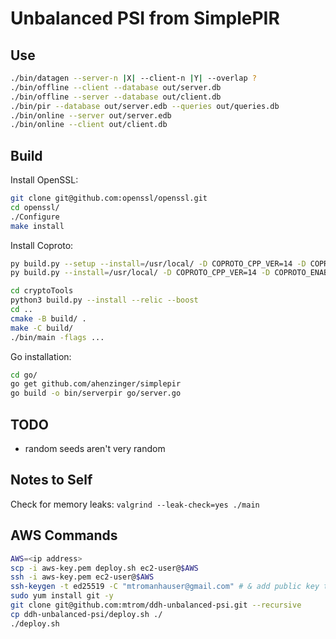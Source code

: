 # Unbalanced PSI from SimplePIR

## Use

```bash
./bin/datagen --server-n |X| --client-n |Y| --overlap ?
./bin/offline --client --database out/server.db
./bin/offline --server --database out/client.db
./bin/pir --database out/server.edb --queries out/queries.db
./bin/online --server out/server.edb
./bin/online --client out/client.db
```


## Build

Install OpenSSL:
```bash
git clone git@github.com:openssl/openssl.git
cd openssl/
./Configure
make install
```

Install Coproto:
```bash
py build.py --setup --install=/usr/local/ -D COPROTO_CPP_VER=14 -D COPROTO_ENABLE_BOOST=true -D COPROTO_ENABLE_OPENSSL=false -D COPROTO_FETCH_AUTO=true
py build.py --install=/usr/local/ -D COPROTO_CPP_VER=14 -D COPROTO_ENABLE_BOOST=true -D COPROTO_ENABLE_OPENSSL=false -D COPROTO_FETCH_AUTO=true
```

```bash
cd cryptoTools
python3 build.py --install --relic --boost
cd ..
cmake -B build/ .
make -C build/
./bin/main -flags ...
```

Go installation:
```bash
cd go/
go get github.com/ahenzinger/simplepir
go build -o bin/serverpir go/server.go
```

## TODO
- random seeds aren't very random

## Notes to Self
Check for memory leaks: `valgrind --leak-check=yes ./main`

## AWS Commands

```bash
AWS=<ip address>
scp -i aws-key.pem deploy.sh ec2-user@$AWS
ssh -i aws-key.pem ec2-user@$AWS
ssh-keygen -t ed25519 -C "mtromanhauser@gmail.com" # & add public key to github
sudo yum install git -y
git clone git@github.com:mtrom/ddh-unbalanced-psi.git --recursive
cp ddh-unbalanced-psi/deploy.sh ./
./deploy.sh
```
